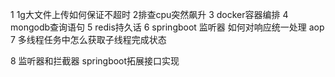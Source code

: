1 1g大文件上传如何保证不超时
2排查cpu突然飙升
3 docker容器编排
4 mongodb查询语句
5 redis持久话
6 springboot 监听器 如何对响应统一处理 aop 
7 多线程任务中怎么获取子线程完成状态

8 监听器和拦截器 springboot拓展接口实现













